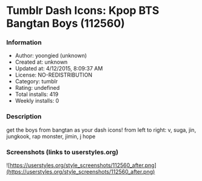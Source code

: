 # Tumblr Dash Icons: Kpop BTS Bangtan Boys (112560)

### Information
- Author: yoongied (unknown)
- Created at: unknown
- Updated at: 4/12/2015, 8:09:37 AM
- License: NO-REDISTRIBUTION
- Category: tumblr
- Rating: undefined
- Total installs: 419
- Weekly installs: 0


### Description
get the boys from bangtan as your dash icons!
from left to right: v, suga, jin, jungkook, rap monster, jimin, j hope


### Screenshots (links to userstyles.org)
![https://userstyles.org/style_screenshots/112560_after.png](https://userstyles.org/style_screenshots/112560_after.png)


